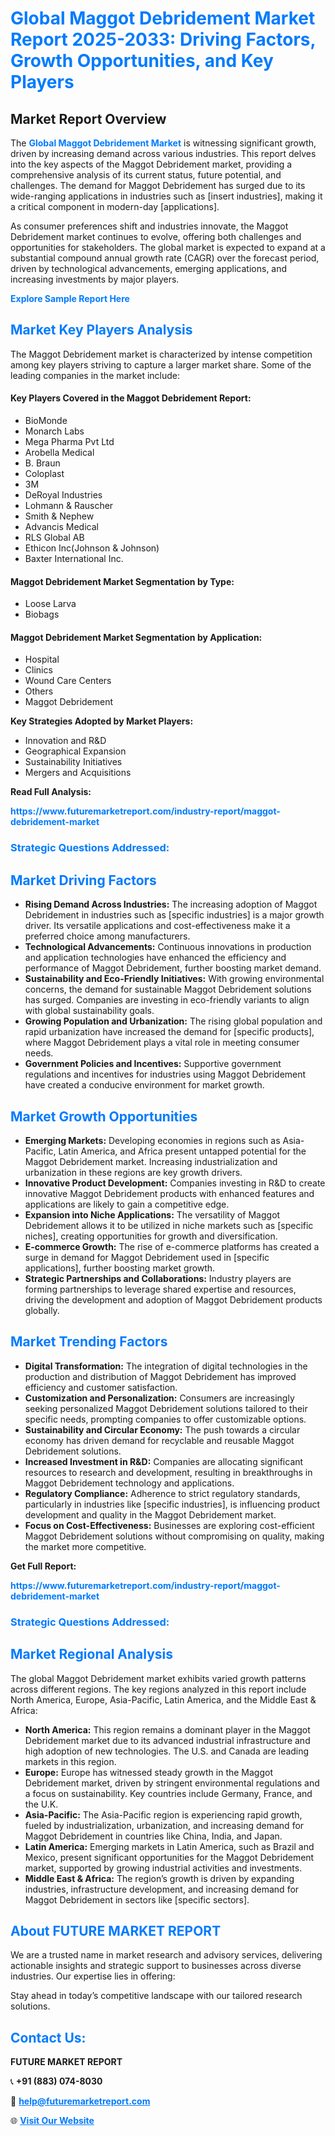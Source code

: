 <h1 style="color: #007BFF;">Global Maggot Debridement Market Report 2025-2033: Driving Factors, Growth Opportunities, and Key Players</h1>

<section id="overview">
<h2>Market Report Overview</h2>
<p>The <a href="https://www.futuremarketreport.com/industry-report/maggot-debridement-market" style="color: #007BFF; text-decoration: none;"><strong>Global Maggot Debridement Market</strong></a> is witnessing significant growth, driven by increasing demand across various industries. This report delves into the key aspects of the Maggot Debridement market, providing a comprehensive analysis of its current status, future potential, and challenges. The demand for Maggot Debridement has surged due to its wide-ranging applications in industries such as [insert industries], making it a critical component in modern-day [applications].</p>
<p>As consumer preferences shift and industries innovate, the Maggot Debridement market continues to evolve, offering both challenges and opportunities for stakeholders. The global market is expected to expand at a substantial compound annual growth rate (CAGR) over the forecast period, driven by technological advancements, emerging applications, and increasing investments by major players.</p>
</section>

<section id="overview">
<p><a href="https://www.futuremarketreport.com/request-sample/reportId=123680" style="color: #007BFF; text-decoration: none;"><strong>Explore Sample Report Here</strong></a></p>
</section>

<section id="key-players">
<h2 style="color: #007BFF;">Market Key Players Analysis</h2>
<p>The Maggot Debridement market is characterized by intense competition among key players striving to capture a larger market share. Some of the leading companies in the market include:</p>
<h4>Key Players Covered in the Maggot Debridement Report:</h4>
<ul><li>BioMonde</li><li>Monarch Labs</li><li>Mega Pharma Pvt Ltd</li><li>Arobella Medical</li><li>B. Braun</li><li>Coloplast</li><li>3M</li><li>DeRoyal Industries</li><li>Lohmann &amp; Rauscher</li><li>Smith &amp; Nephew</li><li>Advancis Medical</li><li>RLS Global AB</li><li>Ethicon Inc(Johnson &amp; Johnson)</li><li>Baxter International Inc.</li></ul>
<h4>Maggot Debridement Market Segmentation by Type:</h4>
<ul><li>Loose Larva</li><li>Biobags</li></ul>

<h4>Maggot Debridement Market Segmentation by Application:</h4>
<ul><li>Hospital</li><li>Clinics</li><li>Wound Care Centers</li><li>Others</li><li>Maggot Debridement</li></ul>
<p><strong>Key Strategies Adopted by Market Players:</strong></p>
<ul>
<li>Innovation and R&D</li>
<li>Geographical Expansion</li>
<li>Sustainability Initiatives</li>
<li>Mergers and Acquisitions</li>
</ul>
</section>

<section>
<p><strong>Read Full Analysis: </strong></p><a href="https://www.futuremarketreport.com/industry-report/maggot-debridement-market" style="color: #007BFF; text-decoration: none;"><strong>https://www.futuremarketreport.com/industry-report/maggot-debridement-market</strong></a>
<h3 style="color: #007BFF;">Strategic Questions Addressed:</h3>
</section>

<section id="driving-factors">
<h2 style="color: #007BFF;">Market Driving Factors</h2>
<ul>
<li><strong>Rising Demand Across Industries:</strong> The increasing adoption of Maggot Debridement in industries such as [specific industries] is a major growth driver. Its versatile applications and cost-effectiveness make it a preferred choice among manufacturers.</li>
<li><strong>Technological Advancements:</strong> Continuous innovations in production and application technologies have enhanced the efficiency and performance of Maggot Debridement, further boosting market demand.</li>
<li><strong>Sustainability and Eco-Friendly Initiatives:</strong> With growing environmental concerns, the demand for sustainable Maggot Debridement solutions has surged. Companies are investing in eco-friendly variants to align with global sustainability goals.</li>
<li><strong>Growing Population and Urbanization:</strong> The rising global population and rapid urbanization have increased the demand for [specific products], where Maggot Debridement plays a vital role in meeting consumer needs.</li>
<li><strong>Government Policies and Incentives:</strong> Supportive government regulations and incentives for industries using Maggot Debridement have created a conducive environment for market growth.</li>
</ul>
</section>

<section id="growth-opportunities">
<h2 style="color: #007BFF;">Market Growth Opportunities</h2>
<ul>
<li><strong>Emerging Markets:</strong> Developing economies in regions such as Asia-Pacific, Latin America, and Africa present untapped potential for the Maggot Debridement market. Increasing industrialization and urbanization in these regions are key growth drivers.</li>
<li><strong>Innovative Product Development:</strong> Companies investing in R&D to create innovative Maggot Debridement products with enhanced features and applications are likely to gain a competitive edge.</li>
<li><strong>Expansion into Niche Applications:</strong> The versatility of Maggot Debridement allows it to be utilized in niche markets such as [specific niches], creating opportunities for growth and diversification.</li>
<li><strong>E-commerce Growth:</strong> The rise of e-commerce platforms has created a surge in demand for Maggot Debridement used in [specific applications], further boosting market growth.</li>
<li><strong>Strategic Partnerships and Collaborations:</strong> Industry players are forming partnerships to leverage shared expertise and resources, driving the development and adoption of Maggot Debridement products globally.</li>
</ul>
</section>

<section id="trending-factors">
<h2 style="color: #007BFF;">Market Trending Factors</h2>
<ul>
<li><strong>Digital Transformation:</strong> The integration of digital technologies in the production and distribution of Maggot Debridement has improved efficiency and customer satisfaction.</li>
<li><strong>Customization and Personalization:</strong> Consumers are increasingly seeking personalized Maggot Debridement solutions tailored to their specific needs, prompting companies to offer customizable options.</li>
<li><strong>Sustainability and Circular Economy:</strong> The push towards a circular economy has driven demand for recyclable and reusable Maggot Debridement solutions.</li>
<li><strong>Increased Investment in R&D:</strong> Companies are allocating significant resources to research and development, resulting in breakthroughs in Maggot Debridement technology and applications.</li>
<li><strong>Regulatory Compliance:</strong> Adherence to strict regulatory standards, particularly in industries like [specific industries], is influencing product development and quality in the Maggot Debridement market.</li>
<li><strong>Focus on Cost-Effectiveness:</strong> Businesses are exploring cost-efficient Maggot Debridement solutions without compromising on quality, making the market more competitive.</li>
</ul>
</section>

<section>
<p><strong>Get Full Report: </strong></p><a href="https://www.futuremarketreport.com/industry-report/maggot-debridement-market" style="color: #007BFF; text-decoration: none;"><strong>https://www.futuremarketreport.com/industry-report/maggot-debridement-market</strong></a>
<h3 style="color: #007BFF;">Strategic Questions Addressed:</h3>
</section>


<section id="regional-analysis">
<h2 style="color: #007BFF;">Market Regional Analysis</h2>
<p>The global Maggot Debridement market exhibits varied growth patterns across different regions. The key regions analyzed in this report include North America, Europe, Asia-Pacific, Latin America, and the Middle East & Africa:</p>
<ul>
<li><strong>North America:</strong> This region remains a dominant player in the Maggot Debridement market due to its advanced industrial infrastructure and high adoption of new technologies. The U.S. and Canada are leading markets in this region.</li>
<li><strong>Europe:</strong> Europe has witnessed steady growth in the Maggot Debridement market, driven by stringent environmental regulations and a focus on sustainability. Key countries include Germany, France, and the U.K.</li>
<li><strong>Asia-Pacific:</strong> The Asia-Pacific region is experiencing rapid growth, fueled by industrialization, urbanization, and increasing demand for Maggot Debridement in countries like China, India, and Japan.</li>
<li><strong>Latin America:</strong> Emerging markets in Latin America, such as Brazil and Mexico, present significant opportunities for the Maggot Debridement market, supported by growing industrial activities and investments.</li>
<li><strong>Middle East & Africa:</strong> The region’s growth is driven by expanding industries, infrastructure development, and increasing demand for Maggot Debridement in sectors like [specific sectors].</li>
</ul>
</section>

<footer>
<h2 style="color: #007BFF;">About FUTURE MARKET REPORT</h2>
<p>We are a trusted name in market research and advisory services, delivering actionable insights and strategic support to businesses across diverse industries. Our expertise lies in offering:</p>

<p>Stay ahead in today’s competitive landscape with our tailored research solutions.</p>

<h2 style="color: #007BFF;">Contact Us:</h2>
<p><strong>FUTURE MARKET REPORT</strong></p>
<p>📞 <strong>+91 (883) 074-8030</strong></p>
<p>📧 <strong><a href="mailto:help@futuremarketreport.com" style="color: #007BFF;">help@futuremarketreport.com</a></strong></p>
<p>🌐 <strong><a href="https://www.futuremarketreport.com/" style="color: #007BFF;">Visit Our Website</a></strong></p>
</footer>